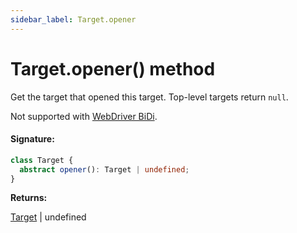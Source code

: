 ```yaml
---
sidebar_label: Target.opener
---
```


# Target.opener() method

Get the target that opened this target. Top-level targets return `null`.

Not supported with [WebDriver BiDi](https://pptr.dev/faq#q-what-is-the-status-of-cross-browser-support).

#### Signature:

```typescript
class Target {
  abstract opener(): Target | undefined;
}
```

**Returns:**

[Target](./puppeteer.target.md) \| undefined
